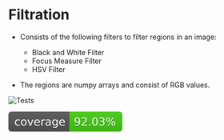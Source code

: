 # Filtration

* Consists of the following filters to filter regions in an image: 
  * Black and White Filter
  * Focus Measure Filter
  * HSV Filter

* The regions are numpy arrays and consist of RGB values.

![Tests](https://github.com/Digital-Pathology/Filtration/actions/workflows/tests.yml/badge.svg)

[![Coverage Status](./reports/coverage/coverage-badge.svg?dummy=8484744)](Filtration/reports/coverage/index.html)
